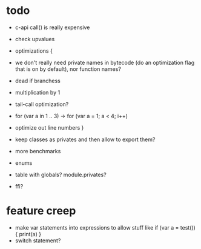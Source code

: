 # todo

* c-api call() is really expensive
* check upvalues

* optimizations {
 * we don't really need private names in bytecode (do an optimization flag that is on by default), nor function names?
 * dead if branchess
 * multiplication by 1
 * tail-call optimization?
 * for (var a in 1 .. 3) -> for (var a = 1; a < 4; i++)
 * optimize out line numbers
}

* keep classes as privates and then allow to export them?
* more benchmarks
* enums
* table with globals? module.privates?
* ffi?

# feature creep

* make var statements into expressions to allow stuff like if (var a = test()) { print(a) }
* switch statement?
